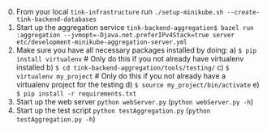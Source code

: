 0. From your local `tink-infrastructure` run `./setup-minikube.sh --create-tink-backend-databases`
1. Start up the aggregation service `tink-backend-aggregation$ bazel run :aggregation --jvmopt=-Djava.net.preferIPv4Stack=true server etc/development-minikube-aggregation-server.yml`
2. Make sure you have all necessary packages installed by doing:
	a) `$ pip install virtualenv` # Only do this if you not already have virtualenv installed
	b) `$ cd tink-backend-aggregation/tools/testing/`
	c) `$ virtualenv my_project` # Only do this if you not already have a virtualenv project for the testing
	d) `$ source my_project/bin/activate`
	e) `$ pip install -r requirements.txt`
3. Start up the web server `python webServer.py` (`python webServer.py -h`)
4. Start up the test script `python testAggregation.py` (`python testAggregation.py -h`)